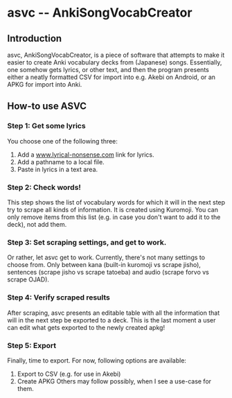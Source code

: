 # asvc -- AnkiSongVocabCreator

## Introduction
asvc, AnkiSongVocabCreator, is a piece of software that attempts to make it easier to create Anki vocabulary decks from (Japanese) songs. Essentially, one somehow gets lyrics, or other text, and then the program presents either a neatly formatted CSV for import into e.g. Akebi on Android, or an APKG for import into Anki.

## How-to use ASVC
### Step 1: Get some lyrics
You choose one of the following three:
1. Add a www.lyrical-nonsense.com link for lyrics.
2. Add a pathname to a local file.
3. Paste in lyrics in a text area.

### Step 2: Check words!
This step shows the list of vocabulary words for which it will in the next step try to scrape all kinds of information. It is created using Kuromoji. You can only remove items from this list (e.g. in case you don't want to add it to the deck), not add them.

### Step 3: Set scraping settings, and get to work.
Or rather, let asvc get to work. Currently, there's not many settings to choose from. Only between kana (built-in kuromoji vs scrape jisho), sentences (scrape jisho vs scrape tatoeba) and audio (scrape forvo vs scrape OJAD).

### Step 4: Verify scraped results
After scraping, asvc presents an editable table with all the information that will in the next step be exported to a deck. This is the last moment a user can edit what gets exported to the newly created apkg!

### Step 5: Export
Finally, time to export. For now, following options are available:
1. Export to CSV (e.g. for use in Akebi)
2. Create APKG
Others may follow possibly, when I see a use-case for them.
